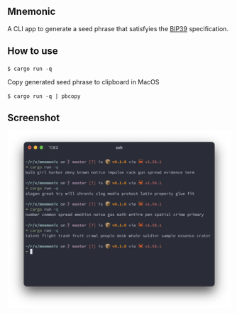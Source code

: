 ## Mnemonic

A CLI app to generate a seed phrase that satisfyies the [BIP39](https://github.com/bitcoin/bips/blob/master/bip-0039.mediawiki) specification.

## How to use

`$ cargo run -q`

Copy generated seed phrase to clipboard in MacOS

`$ cargo run -q | pbcopy`

## Screenshot

![mnemonic](./img/screenshot.png)
